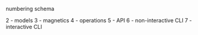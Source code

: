 numbering schema

2 - models
3 - magnetics
4 - operations
5 - API
6 - non-interactive CLI
7 - interactive CLI

